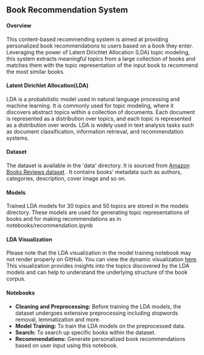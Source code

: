 ## Book Recommendation System

#### Overview
This content-based recommending system is aimed at providing personalized book recommendations to users based on a book they enter. Leveraging the power of Latent Dirichlet Allocation (LDA) topic modeling, this system extracts meaningful topics from a large collection of books and matches them with the topic representation of the input book to recommend the most similar books.

#### Latent Dirichlet Allocation(LDA)
LDA is a probabilistic model used in natural language processing and machine learning. It is commonly used for topic modeling, where it discovers abstract topics within a collection of documents. Each document is represented as a distribution over topics, and each topic is represented as a distribution over words. LDA is widely used in text analysis tasks such as document classification, information retrieval, and recommendation systems.

#### Dataset
The dataset is available in the 'data' directory. It is sourced from [Amazon Books Reviews dataset](https://www.kaggle.com/datasets/mohamedbakhet/amazon-books-reviews) . It contains books' metadata such as authors, categories, description, cover image and so on.

#### Models 
Trained LDA models for 30 topics and 50 topics are stored in the models directory. These models are used for generating topic representations of books and for making recommendations as in notebooks/recommendation.ipynb

#### LDA Visualization
Please note that the LDA visualization in the model training notebook may not render properly on GitHub. You can view the dynamic visualization [here]([link-to-nbviewer](https://nbviewer.org/github/Sajidha777/Book-Recommendation-System/blob/main/notebooks/model_building.ipynb#topic=0&lambda=1&term=)https://nbviewer.org/github/Sajidha777/Book-Recommendation-System/blob/main/notebooks/model_building.ipynb#topic=0&lambda=1&term=). This visualization provides insights into the topics discovered by the LDA models and can help to understand the underlying structure of the book corpus.

#### Notebooks
- **Cleaning and Preprocessing:** Before training the LDA models, the dataset undergoes extensive preprocessing including stopwords removal, lemmatization and more.
- **Model Training:** To train the LDA models on the preprocessed data.
- **Search:** To search up specific books within the dataset.
- **Recommendations:** Generate personalized book recommendations based on user input using this notebook.


